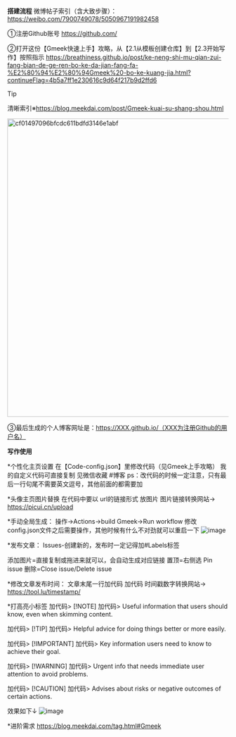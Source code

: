 **搭建流程**
微博帖子索引（含大致步骤）：https://weibo.com/7900749078/5050967191982458

①注册Github账号
https://github.com/

②打开这份【Gmeek快速上手】攻略，从【2.1从模板创建仓库】到【2.3开始写作】按照指示
https://breathiness.github.io/post/ke-neng-shi-mu-qian-zui-fang-bian-de-ge-ren-bo-ke-da-jian-fang-fa-%E2%80%94%E2%80%94Gmeek%20-bo-ke-kuang-jia.html?continueFlag=4b5a7ff1e230616c9d64f217b9d2ffd6

> [!TIP]
>清晰索引※https://blog.meekdai.com/post/Gmeek-kuai-su-shang-shou.html

<img width="678" alt="cf01497096bfcdc611bdfd3146e1abf" src="https://github.com/blachlachtea/blachlachtea.github.io/assets/174589953/d054ce0f-f7b0-4186-b074-4b3c23079e24">

③最后生成的个人博客网址是：https://XXX.github.io/（XXX为注册Github的用户名）


**写作使用**

*个性化主页设置
在【Code-config.json】里修改代码（见Gmeek上手攻略）
我的自定义代码可直接复制 见微信收藏 #博客
ps：改代码的时候一定注意，只有最后一行句尾不需要英文逗号，其他前面的都需要加

*头像主页图片替换
在代码中要以 url的链接形式 放图片
图片链接转换网站→ https://picui.cn/upload

*手动全局生成：
操作→Actions->build Gmeek->Run workflow
修改config.json文件之后需要操作，其他时候有什么不对劲就可以重启一下
![image](https://github.com/blachlachtea/blachlachtea.github.io/assets/174589953/7ea781e5-2b62-4e60-810e-ce8d917ddc5b)

*发布文章：
Issues-创建新的，发布时一定记得加#Labels标签

添加图片=直接复制或拖进来就可以，会自动生成对应链接
置顶=右侧选 Pin issue
删除=Close issue/Delete issue

*修改文章发布时间：
文章末尾一行加代码
加代码<!-- ##{"timestamp":时间戳数字}## -->
时间戳数字转换网站→ https://tool.lu/timestamp/

*打高亮小标签
加代码> [!NOTE]
加代码> Useful information that users should know, even when skimming content.

加代码> [!TIP]
加代码> Helpful advice for doing things better or more easily.

加代码> [!IMPORTANT]
加代码> Key information users need to know to achieve their goal.

加代码> [!WARNING]
加代码> Urgent info that needs immediate user attention to avoid problems.

加代码> [!CAUTION]
加代码> Advises about risks or negative outcomes of certain actions.

效果如下↓
![image](https://github.com/blachlachtea/blachlachtea.github.io/assets/174589953/af88ffc3-e582-44fb-a521-0873dc0bbc67)


*进阶需求
https://blog.meekdai.com/tag.html#Gmeek
